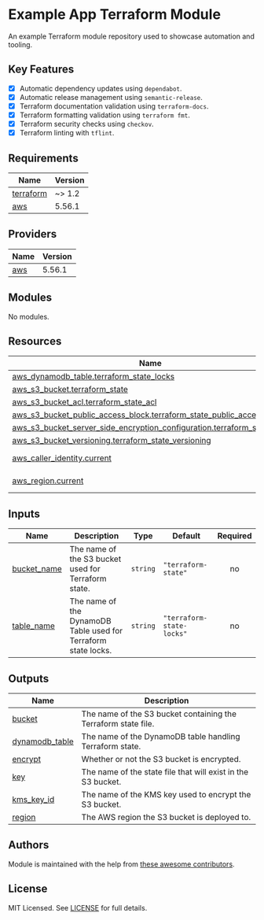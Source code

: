 # Example App Terraform Module

An example Terraform module repository used to showcase automation and tooling.

## Key Features

- [x] Automatic dependency updates using `dependabot`.
- [x] Automatic release management using `semantic-release`.
- [x] Terraform documentation validation using `terraform-docs`.
- [x] Terraform formatting validation using `terraform fmt`.
- [x] Terraform security checks using `checkov`.
- [x] Terraform linting with `tflint`.

<!-- BEGIN_TF_DOCS -->
## Requirements

| Name | Version |
|------|---------|
| <a name="requirement_terraform"></a> [terraform](#requirement\_terraform) | ~> 1.2 |
| <a name="requirement_aws"></a> [aws](#requirement\_aws) | 5.56.1 |

## Providers

| Name | Version |
|------|---------|
| <a name="provider_aws"></a> [aws](#provider\_aws) | 5.56.1 |

## Modules

No modules.

## Resources

| Name | Type |
|------|------|
| [aws_dynamodb_table.terraform_state_locks](https://registry.terraform.io/providers/hashicorp/aws/5.56.1/docs/resources/dynamodb_table) | resource |
| [aws_s3_bucket.terraform_state](https://registry.terraform.io/providers/hashicorp/aws/5.56.1/docs/resources/s3_bucket) | resource |
| [aws_s3_bucket_acl.terraform_state_acl](https://registry.terraform.io/providers/hashicorp/aws/5.56.1/docs/resources/s3_bucket_acl) | resource |
| [aws_s3_bucket_public_access_block.terraform_state_public_access_block](https://registry.terraform.io/providers/hashicorp/aws/5.56.1/docs/resources/s3_bucket_public_access_block) | resource |
| [aws_s3_bucket_server_side_encryption_configuration.terraform_state_sse](https://registry.terraform.io/providers/hashicorp/aws/5.56.1/docs/resources/s3_bucket_server_side_encryption_configuration) | resource |
| [aws_s3_bucket_versioning.terraform_state_versioning](https://registry.terraform.io/providers/hashicorp/aws/5.56.1/docs/resources/s3_bucket_versioning) | resource |
| [aws_caller_identity.current](https://registry.terraform.io/providers/hashicorp/aws/5.56.1/docs/data-sources/caller_identity) | data source |
| [aws_region.current](https://registry.terraform.io/providers/hashicorp/aws/5.56.1/docs/data-sources/region) | data source |

## Inputs

| Name | Description | Type | Default | Required |
|------|-------------|------|---------|:--------:|
| <a name="input_bucket_name"></a> [bucket\_name](#input\_bucket\_name) | The name of the S3 bucket used for Terraform state. | `string` | `"terraform-state"` | no |
| <a name="input_table_name"></a> [table\_name](#input\_table\_name) | The name of the DynamoDB Table used for Terraform state locks. | `string` | `"terraform-state-locks"` | no |

## Outputs

| Name | Description |
|------|-------------|
| <a name="output_bucket"></a> [bucket](#output\_bucket) | The name of the S3 bucket containing the Terraform state file. |
| <a name="output_dynamodb_table"></a> [dynamodb\_table](#output\_dynamodb\_table) | The name of the DynamoDB table handling Terraform state. |
| <a name="output_encrypt"></a> [encrypt](#output\_encrypt) | Whether or not the S3 bucket is encrypted. |
| <a name="output_key"></a> [key](#output\_key) | The name of the state file that will exist in the S3 bucket. |
| <a name="output_kms_key_id"></a> [kms\_key\_id](#output\_kms\_key\_id) | The name of the KMS key used to encrypt the S3 bucket. |
| <a name="output_region"></a> [region](#output\_region) | The AWS region the S3 bucket is deployed to. |
<!-- END_TF_DOCS -->

## Authors
Module is maintained with the help from [these awesome
contributors](https://github.com/craigsloggett-lab/terraform-aws-app/graphs/contributors).

## License
MIT Licensed. See
[LICENSE](https://github.com/craigsloggett-lab/terraform-aws-app/blob/main/LICENSE)
for full details.
